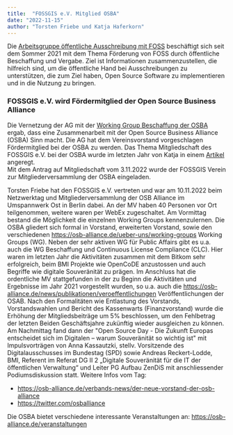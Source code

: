 ```yaml
---
title:  "FOSSGIS e.V. Mitglied OSBA"
date: "2022-11-15"
author: "Torsten Friebe und Katja Haferkorn"
---
```



Die [Arbeitsgruppe öffentliche Ausschreibung mit FOSS](https://fossgis.de/arbeitsgruppen/ag_agiles_vorgehen/) beschäftigt sich seit dem Sommer 2021 mit dem Thema Förderung von FOSS durch öffentliche Beschaffung und Vergabe. Ziel ist Informationen zusammenzustellen, die hilfreich sind, um die öffentliche Hand bei Ausschreibungen zu unterstützen, die zum Ziel  haben, Open Source Software zu implementieren und in die Nutzung zu bringen.

### FOSSGIS e.V. wird Fördermitglied der Open Source Business Alliance 

Die Vernetzung der AG mit der [Working Group Beschaffung der OSBA](https://osb-alliance.de/ueber-uns/working-groups/beschaffung) ergab, dass eine Zusammenarbeit mit der Open Source Business Alliance (OSBA) Sinn macht. Die AG hat dem Vereinsvorstand vorgeschlagen Fördermitglied bei der OSBA zu werden. Das Thema Mitgliedschaft des FOSSGIS e.V. bei der OSBA wurde im letzten Jahr von Katja in einem [Artikel](https://fossgis.de/news/2021-11-24_netzwerktag_osba/) angeregt.  
Mit dem Antrag auf Mitgliedschaft vom 3.11.2022 wurde der FOSSGIS Verein zur Mitgliederversammlung der OSBA eingeladen.   

Torsten Friebe hat den FOSSGIS e.V. vertreten und war am 10.11.2022 beim Netzwerktag und Mitgliederversammlung der OSB Alliance im Umspannwerk Ost in Berlin dabei. An der MV haben 40 Personen vor Ort teilgenommen, weitere waren per WebEx zugeschaltet. 
Am Vormittag bestand die Möglichkeit die einzelnen Working Groups kennenzulernen. Die OSBA gliedert sich formal in Vorstand, erweiterten Vorstand, sowie den verschiedenen https://osb-alliance.de/ueber-uns/working-groups Working Groups (WG). Neben der sehr aktiven WG für Public Affairs gibt es u.a. auch die WG Beschaffung und Continuous License Compliance (CLC). Hier waren im letzten Jahr die Aktivitäten zusammen mit dem Bitkom sehr erfolgreich, beim BMI Projekte wie OpenCoDE anzustossen und auch Begriffe wie digitale Souveränität zu prägen.
Im Anschluss hat die ordentliche MV stattgefunden in der zu Beginn die Aktivitäten und Ergebnisse im Jahr 2021 vorgestellt wurden, so u.a. auch die https://osb-alliance.de/news/publikationen/veroeffentlichungen Veröffentlichungen der OSAB.
Nach den Formalitäten wie Entlastung des Vorstands, Vorstandswahlen und Bericht des Kassenwarts (Finanzvorstand) wurde die Erhöhung der Mitgliedsbeiträge um 5% beschlossen, um den Fehlbetrag der letzten Beiden Geschäftsjahre zukünftig wieder ausgleichen zu können.
Am Nachmittag fand dann der "Open Source Day - Die Zukunft Europas entscheidet sich im Digitalen – warum Souveränität so wichtig ist" mit Impulsvorträgen von Anna Kassautzki, stellv. Vorsitzende des Digitalausschusses im Bundestag (SPD) sowie Andreas Reckert-Lodde, BMI, Referent im Referat DG II 2 „Digitale Souveränität für die IT der öffentlichen Verwaltung“ und Leiter PG Aufbau ZenDiS mit anschliessender Podiumsdiskussion statt.
Weitere Infos vom Tag:

* https://osb-alliance.de/verbands-news/der-neue-vorstand-der-osb-alliance
* https://twitter.com/osballiance


Die OSBA bietet verschiedene interessante Veranstaltungen an: https://osb-alliance.de/veranstaltungen
